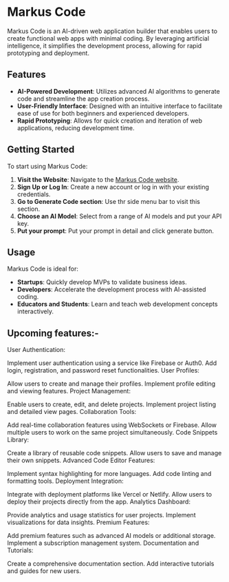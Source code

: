 # Markus Code

Markus Code is an AI-driven web application builder that enables users to create functional web apps with minimal coding. By leveraging artificial intelligence, it simplifies the development process, allowing for rapid prototyping and deployment.

## Features

- **AI-Powered Development**: Utilizes advanced AI algorithms to generate code and streamline the app creation process.
- **User-Friendly Interface**: Designed with an intuitive interface to facilitate ease of use for both beginners and experienced developers.
- **Rapid Prototyping**: Allows for quick creation and iteration of web applications, reducing development time.

## Getting Started

To start using Markus Code:

1. **Visit the Website**: Navigate to the [Markus Code website](https://markus-zeta.vercel.app/).
2. **Sign Up or Log In**: Create a new account or log in with your existing credentials.
3. **Go to Generate Code section**: Use thr side menu bar to visit this section.
4. **Choose an AI Model**: Select from a range of AI models and put your API key.
5. **Put your prompt**: Put your prompt in detail and click generate button.

## Usage

Markus Code is ideal for:

- **Startups**: Quickly develop MVPs to validate business ideas.
- **Developers**: Accelerate the development process with AI-assisted coding.
- **Educators and Students**: Learn and teach web development concepts interactively.

## Upcoming features:-
User Authentication:

Implement user authentication using a service like Firebase or Auth0.
Add login, registration, and password reset functionalities.
User Profiles:

Allow users to create and manage their profiles.
Implement profile editing and viewing features.
Project Management:

Enable users to create, edit, and delete projects.
Implement project listing and detailed view pages.
Collaboration Tools:

Add real-time collaboration features using WebSockets or Firebase.
Allow multiple users to work on the same project simultaneously.
Code Snippets Library:

Create a library of reusable code snippets.
Allow users to save and manage their own snippets.
Advanced Code Editor Features:

Implement syntax highlighting for more languages.
Add code linting and formatting tools.
Deployment Integration:

Integrate with deployment platforms like Vercel or Netlify.
Allow users to deploy their projects directly from the app.
Analytics Dashboard:

Provide analytics and usage statistics for user projects.
Implement visualizations for data insights.
Premium Features:

Add premium features such as advanced AI models or additional storage.
Implement a subscription management system.
Documentation and Tutorials:

Create a comprehensive documentation section.
Add interactive tutorials and guides for new users.